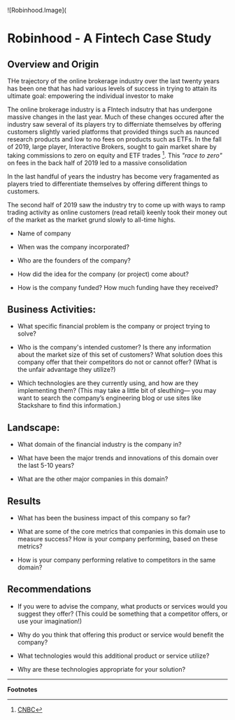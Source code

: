 ![Robinhood.Image](


# Robinhood - A Fintech Case Study

## Overview and Origin

THe trajectory of the online brokerage industry over the last twenty years has been one that has had various levels of success in trying to attain its ultimate goal: empowering the individual investor to make  

The online brokerage industry is a FIntech indsutry that has undergone massive changes in the last year. Much of these changes occured after the industry saw several of its players try to differniate themselves by offering customers slightly varied platforms that provided things such as naunced research products and low to no fees on products such as ETFs.  In the fall of 2019, large player, Interactive Brokers, sought to gain market share by taking commissions to zero on equity and ETF trades [^1]. This *"race to zero"* on fees in the back half of 2019 led to a massive consolidation 

In the last handful of years the industry has become very fragamented as players tried to differentiate themselves by offering different things to customers.

The second half of 2019 saw the industry try to come up with ways to ramp trading activity as online customers (read retail) keenly took their money out of the market as the market grund slowly to all-time highs.


* Name of company

* When was the company incorporated?

* Who are the founders of the company?
 
* How did the idea for the company (or project) come about?

* How is the company funded? How much funding have they received?


## Business Activities:

* What specific financial problem is the company or project trying to solve?

* Who is the company's intended customer?  Is there any information about the market size of this set of customers?
What solution does this company offer that their competitors do not or cannot offer? (What is the unfair advantage they utilize?)

* Which technologies are they currently using, and how are they implementing them? (This may take a little bit of sleuthing–– you may want to search the company’s engineering blog or use sites like Stackshare to find this information.)


## Landscape:

* What domain of the financial industry is the company in?

* What have been the major trends and innovations of this domain over the last 5-10 years?

* What are the other major companies in this domain?


## Results

* What has been the business impact of this company so far?

* What are some of the core metrics that companies in this domain use to measure success? How is your company performing, based on these metrics?

* How is your company performing relative to competitors in the same domain?


## Recommendations

* If you were to advise the company, what products or services would you suggest they offer? (This could be something that a competitor offers, or use your imagination!)

* Why do you think that offering this product or service would benefit the company?

* What technologies would this additional product or service utilize?

* Why are these technologies appropriate for your solution?

---

**Footnotes**

[^1]: [CNBC](https://www.cnbc.com/2019/10/13/battle-for-client-assets-heats-up-as-brokers-cut-fees-to-zero.html#:~:text=Interactive%20Brokers%20was%20among%20the,Lite%20service%20since%20late%20September.)





